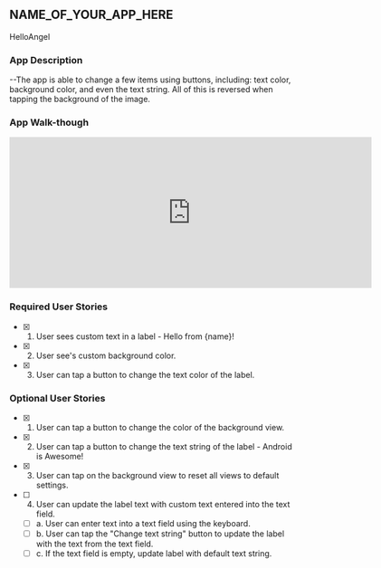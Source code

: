 ## NAME_OF_YOUR_APP_HERE
HelloAngel

### App Description
--The app is able to change a few items using buttons, including: text color, background color, and even the text string. All of this is reversed when tapping the background of the image.

### App Walk-though

<iframe src='https://gfycat.com/ifr/DevotedUnluckyArmyworm' frameborder='0' scrolling='no' allowfullscreen width='640' height='267'></iframe>

### Required User Stories
- [x] 1. User sees custom text in a label - Hello from {name}!
- [x] 2. User see's custom background color.
- [x] 3. User can tap a button to change the text color of the label.

### Optional User Stories
- [x] 1. User can tap a button to change the color of the background view.  
- [x] 2. User can tap a button to change the text string of the label - Android is Awesome!  
- [x] 3. User can tap on the background view to reset all views to default settings.  
- [ ] 4. User can update the label text with custom text entered into the text field.  
   - [ ] a. User can enter text into a text field using the keyboard.  
   - [ ] b. User can tap the "Change text string" button to update the label with the text from the text field.  
   - [ ] c. If the text field is empty, update label with default text string.  
